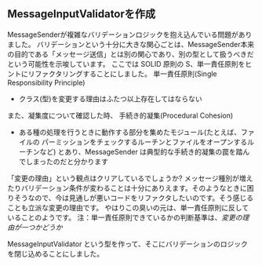 ## MessageInputValidatorを作成
MessageSenderが複雑なバリデーションロジックを抱え込んでいる問題がありました。
バリデーションという十分に大きな関心ごとは、MessageSender本来の目的である「メッセージ送信」とは別の関心であり、別の型として扱うべきだという可能性を示唆しています。
ここでは SOLID 原則の S、単一責任原則をヒントにリファクタリングすることにしました。
単一責任原則(Single Responsibility Principle)
- クラス(型)を変更する理由はふたつ以上存在してはならない

また、凝集度について確認した時、
手続き的凝集(Procedural Cohesion)
- ある種の処理を行うときに動作する部分を集めたモジュール(たとえば、ファイルの パーミッションをチェックするルーチンとファイルをオープンするルーチンなど)
とあり、MessageSender は典型的な手続き的凝集の罠を踏んでしまったのだと分かります

「変更の理由」という観点はクリアしているでしょうか?
メッセージ種別が増えたりバリデーション条件が変わることは十分にありえます。そのようなときに困りそうなので、今は見通しが悪いコードをリファクタしたいのです。そう感じることも立派な変更の理由です。
やはりこの臭いの元は、単一責任原則に反していることのようです。
注：単一責任原則できているかの判断基準は、*変更の理由が一つかどうか*

MessageInputValidator という型を作って、そこにバリデーションのロジック を閉じ込めることにしました。
